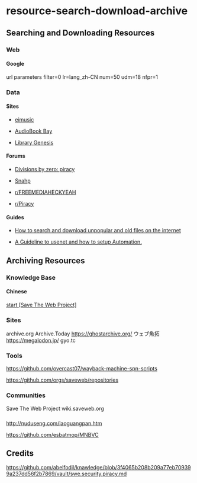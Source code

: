 # resource-search-download-archive

## Searching and Downloading Resources

### Web

#### Google
url parameters
filter=0 lr=lang_zh-CN num=50 udm=18 nfpr=1

### Data

#### Sites

- [eimusic](https://eimusics.com/)

- [AudioBook Bay](https://audiobookbay.li/)

- [Library Genesis](https://libgen.rs/)

#### Forums

- [Divisions by zero: piracy](https://lemmy.dbzer0.com/c/piracy)

- [Snahp](https://fora.snahp.eu/)

- [r/FREEMEDIAHECKYEAH](https://www.reddit.com/r/FREEMEDIAHECKYEAH/wiki/index/)

- [r/Piracy](https://www.reddit.com/r/Piracy/wiki/megathread/)

#### Guides

- [How to search and download unpopular and old files on the internet](https://medium.com/@ValdikSS/how-to-search-and-download-unpopular-and-old-files-on-the-internet-e5947ef507ba)

- [A Guideline to usenet and how to setup Automation.](https://docs.google.com/document/d/1TwUrRj982WlWUhrxvMadq6gdH0mPW0CGtHsTOFWprCo/edit)

## Archiving Resources

### Knowledge Base

#### Chinese

[start [Save The Web Project]](https://wiki.saveweb.org/start)

### Sites

archive.org
Archive.Today
https://ghostarchive.org/
ウェブ魚拓 https://megalodon.jp/ gyo.tc

### Tools

https://github.com/overcast07/wayback-machine-spn-scripts

https://github.com/orgs/saveweb/repositories

### Communities

Save The Web Project wiki.saveweb.org

###

http://nuduseng.com/laoguangpan.htm

https://github.com/esbatmop/MNBVC

## Credits

https://github.com/abelfodil/knawledge/blob/3f4065b208b209a77eb709399a237dd56f2b7869/vault/swe.security.piracy.md
